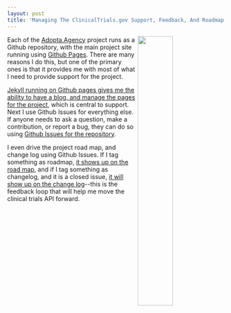 ```yaml
---
layout: post
title: 'Managing The ClinicalTrials.gov Support, Feedback, And Roadmap Using Github'
---
```

<p><a href="https://github.com/adopta-agency/clinical-trials/issues"><img src="http://kinlane-productions.s3.amazonaws.com/api-evangelist-site/blog/clinical-trials-support-github-issues.png" alt="" width="40%" align="right" /></a></p>
<p>Each of the <a href="http://adopta.agency">Adopta.Agency</a> project runs as a Github repository, with the main project site running using <a href="https://pages.github.com/">Github Pages</a>. There are many reasons I do this, but one of the primary ones is that it provides me with most of what I need to provide support for the project.</p>
<p><a href="http://jekyllrb.com/">Jekyll running on Github pages gives me the ability to have a blog, and manage the pages for the project</a>, which is central to support. Next I use Github Issues for everything else. If anyone needs to ask a question, make a contribution, or report a bug, they can do so using <a href="https://github.com/adopta-agency/clinical-trials/issues">Github Issues for the repository</a>.&nbsp;</p>
<p>I even drive the project road map, and change log using Github Issues. If I tag something as roadmap, <a href="http://adopta-agency.github.io/clinical-trials/roadmap/">it shows up on the road map</a>, and if I tag something as changelog, and it is a closed issue, <a href="http://adopta-agency.github.io/clinical-trials/change-log/">it will show up on the change log</a>--this is the feedback loop that will help me move the clinical trials API forward.</p>